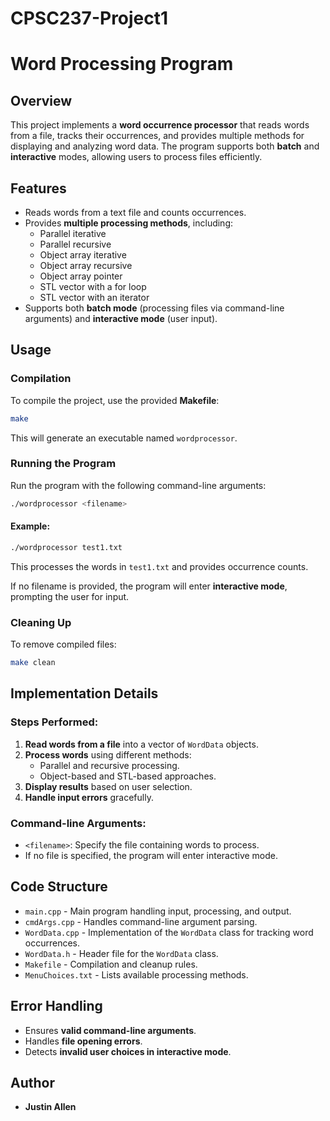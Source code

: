 # CPSC237-Project1
# Word Processing Program

## Overview
This project implements a **word occurrence processor** that reads words from a file, tracks their occurrences, and provides multiple methods for displaying and analyzing word data. The program supports both **batch** and **interactive** modes, allowing users to process files efficiently.

## Features
- Reads words from a text file and counts occurrences.
- Provides **multiple processing methods**, including:
  - Parallel iterative
  - Parallel recursive
  - Object array iterative
  - Object array recursive
  - Object array pointer
  - STL vector with a for loop
  - STL vector with an iterator
- Supports both **batch mode** (processing files via command-line arguments) and **interactive mode** (user input).

## Usage
### Compilation
To compile the project, use the provided **Makefile**:
```bash
make
```
This will generate an executable named `wordprocessor`.

### Running the Program
Run the program with the following command-line arguments:
```bash
./wordprocessor <filename>
```
#### Example:
```bash
./wordprocessor test1.txt
```
This processes the words in `test1.txt` and provides occurrence counts.

If no filename is provided, the program will enter **interactive mode**, prompting the user for input.

### Cleaning Up
To remove compiled files:
```bash
make clean
```

## Implementation Details
### Steps Performed:
1. **Read words from a file** into a vector of `WordData` objects.
2. **Process words** using different methods:
   - Parallel and recursive processing.
   - Object-based and STL-based approaches.
3. **Display results** based on user selection.
4. **Handle input errors** gracefully.

### Command-line Arguments:
- `<filename>`: Specify the file containing words to process.
- If no file is specified, the program will enter interactive mode.

## Code Structure
- `main.cpp` - Main program handling input, processing, and output.
- `cmdArgs.cpp` - Handles command-line argument parsing.
- `WordData.cpp` - Implementation of the `WordData` class for tracking word occurrences.
- `WordData.h` - Header file for the `WordData` class.
- `Makefile` - Compilation and cleanup rules.
- `MenuChoices.txt` - Lists available processing methods.

## Error Handling
- Ensures **valid command-line arguments**.
- Handles **file opening errors**.
- Detects **invalid user choices in interactive mode**.

## Author
- **Justin Allen**
